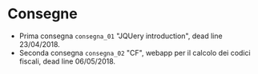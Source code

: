 # Consegne
- Prima consegna `consegna_01` "JQUery introduction", dead line 23/04/2018.
- Seconda consegna `consegna_02` "CF", webapp per il calcolo dei codici fiscali, dead line 06/05/2018.
